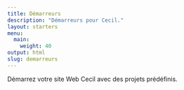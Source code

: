 ```yaml
---
title: Démarreurs
description: "Démarreurs pour Cecil."
layout: starters
menu:
  main:
    weight: 40
output: html
slug: demarreurs
---
```

Démarrez votre site Web Cecil avec des projets prédéfinis.
